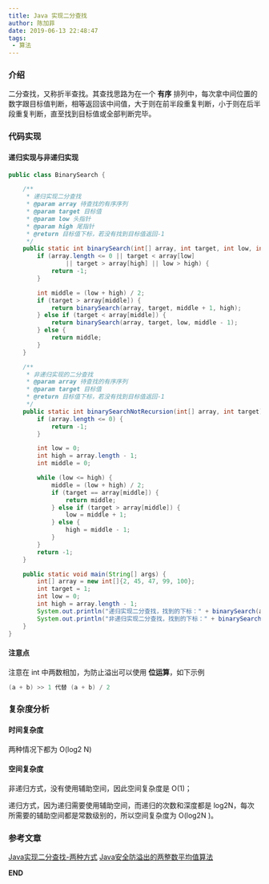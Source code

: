 ```yaml
---
title: Java 实现二分查找
author: 陈加菲
date: 2019-06-13 22:48:47
tags:
 - 算法
---
```


### 介绍

二分查找，又称折半查找。其查找思路为在一个 **有序** 排列中，每次拿中间位置的数字跟目标值判断，相等返回该中间值，大于则在前半段重复判断，小于则在后半段重复判断，直至找到目标值或全部判断完毕。

### 代码实现

#### 递归实现与非递归实现

``` java
public class BinarySearch {

    /**
     * 递归实现二分查找
     * @param array 待查找的有序序列
     * @param target 目标值
     * @param low 头指针
     * @param high 尾指针
     * @return 目标值下标，若没有找到目标值返回-1
     */
    public static int binarySearch(int[] array, int target, int low, int high) {
        if (array.length <= 0 || target < array[low]
                || target > array[high] || low > high) {
            return -1;
        }

        int middle = (low + high) / 2;
        if (target > array[middle]) {
            return binarySearch(array, target, middle + 1, high);
        } else if (target < array[middle]) {
            return binarySearch(array, target, low, middle - 1);
        } else {
            return middle;
        }
    }

    /**
     * 非递归实现的二分查找
     * @param array 待查找的有序序列
     * @param target 目标值
     * @return 目标值下标，若没有找到目标值返回-1
     */
    public static int binarySearchNotRecursion(int[] array, int target) {
        if (array.length <= 0) {
            return -1;
        }

        int low = 0;
        int high = array.length - 1;
        int middle = 0;

        while (low <= high) {
            middle = (low + high) / 2;
            if (target == array[middle]) {
                return middle;
            } else if (target > array[middle]) {
                low = middle + 1;
            } else {
                high = middle - 1;
            }
        }
        return -1;
    }

    public static void main(String[] args) {
        int[] array = new int[]{2, 45, 47, 99, 100};
        int target = 1;
        int low = 0;
        int high = array.length - 1;
        System.out.println("递归实现二分查找，找到的下标：" + binarySearch(array, target, low, high));
        System.out.println("非递归实现二分查找，找到的下标：" + binarySearchNotRecursion(array, target));
    }
}
```

#### 注意点

注意在 int 中两数相加，为防止溢出可以使用 **位运算**，如下示例

``` java
(a + b) >> 1 代替 (a + b) / 2
```

### 复杂度分析

#### 时间复杂度

两种情况下都为 O(log2 N)

#### 空间复杂度

非递归方式，没有使用辅助空间，因此空间复杂度是 O(1)；

递归方式，因为递归需要使用辅助空间，而递归的次数和深度都是 log2N，每次所需要的辅助空间都是常数级别的，所以空间复杂度为 O(log2N )。

### 参考文章

[Java实现二分查找-两种方式](https://blog.csdn.net/maoyuanming0806/article/details/78176957)
[Java安全防溢出的两整数平均值算法](https://blog.csdn.net/as1072966956/article/details/79982623)

**END**
